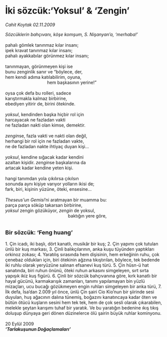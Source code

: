 # İki sözcük:‘Yoksul’ & ‘Zengin’

*Cahit Koytak 02.11.2009*

<div class="taraf_structure_2col_1zq">
<div class="margen_n">



 <p><i>Sözcüklerin bahçıvanı, köşe komşum, S. Nişanyan’a, ‘merhaba!’</i> <br/><br/>pahalı gömlek tanınmaz kılar insanı; <br/>ipek kravat tanınmaz kılar insanı; <br/>pahalı ayakkabılar görünmez kılar insanı; <br/><br/>tanınmayan, görünmeyen kişi ise <br/>bunu zenginlik sanır ve “böylece, der, <br/>hem kendi adıma katılabilirim, oyuna, <br/>                                  hem başkasının yerine!” <br/><br/>oysa çok defa bu rolleri, sadece <br/>karıştırmakla kalmaz birbirine, <br/>ebediyen yitirir de, birini ötekinde.<i> <br/><br/>yoksul</i>, kendinden başka hiçbir rol için <br/>harcayacak ne fazladan vakti <br/>ne fazladan nakti olan kimse, demektir.<i> <br/><br/>zengin</i>se, fazla vakti ve nakti olan değil, <br/>herhangi bir rol için ne fazladan vakte, <br/>ne de fazladan nakte ihtiyaç duyan kişi...<i> <br/><br/>yoksul</i>, kendine sığacak kadar kendini <br/>azaltan kişidir. <i>zengin</i>se başkalarına da <br/>artacak kadar kendine yeten kişi. <br/><br/>hangi tanımdan yola çıkılırsa çıkılsın <br/>sonunda aynı kişiye varıyor yolların ikisi de; <br/>fark, biri, kişinin yüzüne, öteki, ensesine...<i> <br/><br/>Theseus’un Gemisi</i>’ni aratmayan bir muamma bu: <br/>parça parça söküp takarsan birbirine, <i><br/>yoksul</i> zengin gözüküyor, <i>zengin</i> de yoksul, <br/>                                                   baktığın yere göre,<i> </i><br/><br/><br/><font size="4"><strong>Bir sözcük: ‘Feng huang’</strong></font><i> <br/><br/></i>1. Çin icadı, iki başlı, dört kanatlı, musikâr bir kuş; 2. Çin yapımı çok tutulan ünlü bir kuş markası, 3. Çinli balıkçılarının, anka kuşu tüyünden yaptıkları orkinoz zokası; 4. Yaratılış sırasında hem dişisinin, hem erkeğinin ruhu, çok çenebaz oldukları için, biri ötekinin ağzına tıkıştırılan, böylece, tek bedende iki ruhlu olarak yeryüzüne salınan efsanevi kuş türü. 5. Çin hüsn-ü hat sanatında, biri ruhun önünü, öteki ruhun arkasını simgeleyen, sırt sırta yapışık ikiz kuş figürü. 6. Çinli bir sözcük bahçıvanına göre, kırk kanatlı bir hayal gücünü, karmakarışık zamanları, tanımı yapılamayan bin yüzlü mizaçları, ucu bucağı gözükmeyen engin ruhları simgeleyen bir anka türü, 7. İlk defa, İsa’dan 2.009 yıl önce, ünlü Çin şairi Cio Kio’nun bir şiirinde sesi duyulan, huş ağacının dalına tünemiş, boğazını kanatıncaya kadar öten ve bütün ötücü kuşların sesini hem tek tek, hem de çok sesli olarak çıkarabilen, melekle şeytan karışımı tuhaf bir yaratık. Ve bu yaratığın bedenine ıkış tıkış doluşup dünyaya geri dönen düzinelerce ölü şairin büyük ruhlar kominyonu. <br/><br/>20 Eylül 2009<b><i> <br/>‘Tarlakuşunun Doğaçlamaları’</i></b></p>
<br/>
<br/>
<br/>



<br/>


<div id="taraf_not">
</div>

</div>


</div>
